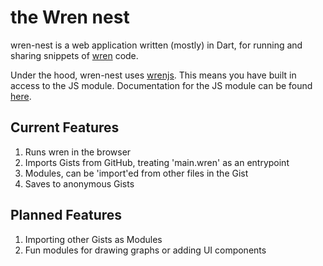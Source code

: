 # the Wren nest
wren-nest is a web application written (mostly) in Dart, for running and sharing snippets of [wren](http://wren.io) code.

Under the hood, wren-nest uses [wrenjs](https://github.com/ppvk/wrenjs). This means you have built in access to the JS module.
Documentation for the JS module can be found [here](https://github.com/ppvk/wrenjs).

## Current Features
1. Runs wren in the browser
2. Imports Gists from GitHub, treating 'main.wren' as an entrypoint
3. Modules, can be 'import'ed from other files in the Gist
4. Saves to anonymous Gists

## Planned Features
1. Importing other Gists as Modules
2. Fun modules for drawing graphs or adding UI components